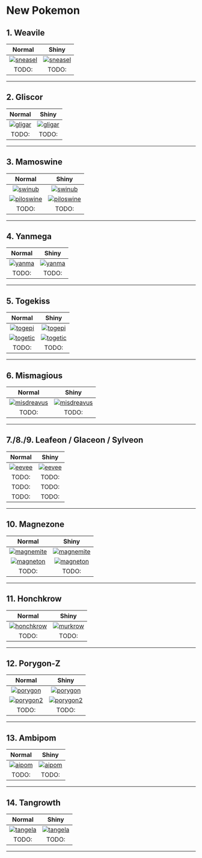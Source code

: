 # New Pokemon

## 1. Weavile

| Normal   |      Shiny    |
|:--------:|:-------------:|
| [![sneasel](https://img.pokemondb.net/sprites/crystal/normal/sneasel.png)](http://pokemondb.net/pokedex/sneasel) |  [![sneasel](https://img.pokemondb.net/sprites/crystal/shiny/sneasel.png)](http://pokemondb.net/pokedex/sneasel)
|  TODO:   |     TODO:     |

---

## 2. Gliscor

| Normal   |      Shiny    |
|:--------:|:-------------:|
| [![gligar](https://img.pokemondb.net/sprites/crystal/normal/gligar.png)](http://pokemondb.net/pokedex/gligar) |  [![gligar](https://img.pokemondb.net/sprites/crystal/shiny/gligar.png)](http://pokemondb.net/pokedex/gligar)
|  TODO:   |     TODO:     |

---

## 3. Mamoswine

| Normal   |      Shiny    |
|:--------:|:-------------:|
| [![swinub](https://img.pokemondb.net/sprites/crystal/normal/swinub.png)](http://pokemondb.net/pokedex/swinub) |  [![swinub](https://img.pokemondb.net/sprites/crystal/shiny/swinub.png)](http://pokemondb.net/pokedex/swinub)
| [![piloswine](https://img.pokemondb.net/sprites/crystal/normal/piloswine.png)](http://pokemondb.net/pokedex/piloswine) |  [![piloswine](https://img.pokemondb.net/sprites/crystal/shiny/piloswine.png)](http://pokemondb.net/pokedex/piloswine)
|  TODO:   |     TODO:     |

---

## 4. Yanmega

| Normal   |      Shiny    |
|:--------:|:-------------:|
| [![yanma](https://img.pokemondb.net/sprites/crystal/normal/yanma.png)](http://pokemondb.net/pokedex/yanma) |  [![yanma](https://img.pokemondb.net/sprites/crystal/shiny/yanma.png)](http://pokemondb.net/pokedex/yanma)
|  TODO:   |     TODO:     |

---

## 5. Togekiss

| Normal   |      Shiny    |
|:--------:|:-------------:|
| [![togepi](https://img.pokemondb.net/sprites/crystal/normal/togepi.png)](http://pokemondb.net/pokedex/togepi) |  [![togepi](https://img.pokemondb.net/sprites/crystal/shiny/togepi.png)](http://pokemondb.net/pokedex/togepi)
| [![togetic](https://img.pokemondb.net/sprites/crystal/normal/togetic.png)](http://pokemondb.net/pokedex/togetic) |  [![togetic](https://img.pokemondb.net/sprites/crystal/shiny/togetic.png)](http://pokemondb.net/pokedex/togetic)
|  TODO:   |     TODO:     |

---

## 6. Mismagious

| Normal   |      Shiny    |
|:--------:|:-------------:|
| [![misdreavus](https://img.pokemondb.net/sprites/crystal/normal/misdreavus.png)](http://pokemondb.net/pokedex/misdreavus) |  [![misdreavus](https://img.pokemondb.net/sprites/crystal/shiny/misdreavus.png)](http://pokemondb.net/pokedex/misdreavus)
|  TODO:   |     TODO:     |

---

## 7./8./9. Leafeon / Glaceon / Sylveon

| Normal   |      Shiny    |
|:--------:|:-------------:|
| [![eevee](https://img.pokemondb.net/sprites/crystal/normal/eevee.png)](http://pokemondb.net/pokedex/eevee) |  [![eevee](https://img.pokemondb.net/sprites/crystal/shiny/eevee.png)](http://pokemondb.net/pokedex/eevee)
|  TODO:   |     TODO:     |
|  TODO:   |     TODO:     |
|  TODO:   |     TODO:     |

---

## 10. Magnezone

| Normal   |      Shiny    |
|:--------:|:-------------:|
| [![magnemite](https://img.pokemondb.net/sprites/crystal/normal/magnemite.png)](http://pokemondb.net/pokedex/magnemite) |  [![magnemite](https://img.pokemondb.net/sprites/crystal/shiny/magnemite.png)](http://pokemondb.net/pokedex/magnemite)
| [![magneton](https://img.pokemondb.net/sprites/crystal/normal/magneton.png)](http://pokemondb.net/pokedex/magneton) |  [![magneton](https://img.pokemondb.net/sprites/crystal/shiny/magneton.png)](http://pokemondb.net/pokedex/magneton)
|  TODO:   |     TODO:     |

---

## 11. Honchkrow

| Normal   |      Shiny    |
|:--------:|:-------------:|
| [![honchkrow](https://img.pokemondb.net/sprites/crystal/normal/murkrow.png)](http://pokemondb.net/pokedex/murkrow) |  [![murkrow](https://img.pokemondb.net/sprites/crystal/shiny/murkrow.png)](http://pokemondb.net/pokedex/honchkrow)
|  TODO:   |     TODO:     |

---

## 12. Porygon-Z

| Normal   |      Shiny    |
|:--------:|:-------------:|
| [![porygon](https://img.pokemondb.net/sprites/crystal/normal/porygon.png)](http://pokemondb.net/pokedex/porygon) |  [![porygon](https://img.pokemondb.net/sprites/crystal/shiny/porygon.png)](http://pokemondb.net/pokedex/porygon)
| [![porygon2](https://img.pokemondb.net/sprites/crystal/normal/porygon2.png)](http://pokemondb.net/pokedex/porygon2) |  [![porygon2](https://img.pokemondb.net/sprites/crystal/shiny/porygon2.png)](http://pokemondb.net/pokedex/porygon2)
|  TODO:   |     TODO:     |

---

## 13. Ambipom

| Normal   |      Shiny    |
|:--------:|:-------------:|
| [![aipom](https://img.pokemondb.net/sprites/crystal/normal/aipom.png)](http://pokemondb.net/pokedex/aipom) |  [![aipom](https://img.pokemondb.net/sprites/crystal/shiny/aipom.png)](http://pokemondb.net/pokedex/aipom)
|  TODO:   |     TODO:     |

---

## 14. Tangrowth

| Normal   |      Shiny    |
|:--------:|:-------------:|
| [![tangela](https://img.pokemondb.net/sprites/crystal/normal/tangela.png)](http://pokemondb.net/pokedex/tangela) |  [![tangela](https://img.pokemondb.net/sprites/crystal/shiny/tangela.png)](http://pokemondb.net/pokedex/tangela)
|  TODO:   |     TODO:     |

---
